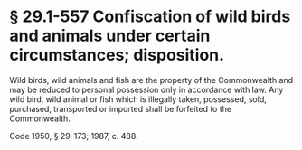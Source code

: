 # § 29.1-557 Confiscation of wild birds and animals under certain circumstances; disposition.

<p>Wild birds, wild animals and fish are the property of the Commonwealth and may be reduced to personal possession only in accordance with law. Any wild bird, wild animal or fish which is illegally taken, possessed, sold, purchased, transported or imported shall be forfeited to the Commonwealth.</p><p>Code 1950, § 29-173; 1987, c. 488.</p>